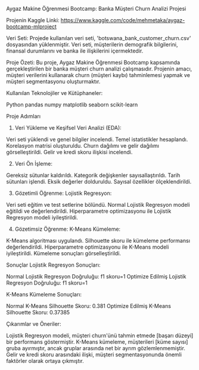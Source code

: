 Aygaz Makine Öğrenmesi Bootcamp: Banka Müşteri Churn Analizi Projesi

Projenin Kaggle Linki:
https://www.kaggle.com/code/mehmetaka/aygaz-bootcamp-mlproject


Veri Seti:
Projede kullanılan veri seti, 'botswana_bank_customer_churn.csv' dosyasından yüklenmiştir. Veri seti, müşterilerin demografik bilgilerini, finansal durumlarını ve banka ile ilişkilerini içermektedir.

Proje Özeti:
Bu proje, Aygaz Makine Öğrenmesi Bootcamp kapsamında gerçekleştirilen bir banka müşteri churn analizi çalışmasıdır. Projenin amacı, müşteri verilerini kullanarak churn (müşteri kaybı) tahminlemesi yapmak ve müşteri segmentasyonu oluşturmaktır.



Kullanılan Teknolojiler ve Kütüphaneler:

Python
pandas
numpy
matplotlib
seaborn
scikit-learn

Proje Adımları
1. Veri Yükleme ve Keşifsel Veri Analizi (EDA):

Veri seti yüklendi ve genel bilgiler incelendi.
Temel istatistikler hesaplandı.
Korelasyon matrisi oluşturuldu.
Churn dağılımı ve gelir dağılımı görselleştirildi.
Gelir ve kredi skoru ilişkisi incelendi.

2. Veri Ön İşleme:

Gereksiz sütunlar kaldırıldı.
Kategorik değişkenler sayısallaştırıldı.
Tarih sütunları işlendi.
Eksik değerler dolduruldu.
Sayısal özellikler ölçeklendirildi.

3. Gözetimli Öğrenme: Lojistik Regresyon:

Veri seti eğitim ve test setlerine bölündü.
Normal Lojistik Regresyon modeli eğitildi ve değerlendirildi.
Hiperparametre optimizasyonu ile Lojistik Regresyon modeli iyileştirildi.

4. Gözetimsiz Öğrenme: K-Means Kümeleme:

K-Means algoritması uygulandı.
Silhouette skoru ile kümeleme performansı değerlendirildi.
Hiperparametre optimizasyonu ile K-Means modeli iyileştirildi.
Kümeleme sonuçları görselleştirildi.

Sonuçlar
Lojistik Regresyon Sonuçları:

Normal Lojistik Regresyon Doğruluğu: f1 skoru=1
Optimize Edilmiş Lojistik Regresyon Doğruluğu: f1 skoru=1

K-Means Kümeleme Sonuçları:

Normal K-Means Silhouette Skoru: 0.381
Optimize Edilmiş K-Means Silhouette Skoru: 0.37385

Çıkarımlar ve Öneriler:

Lojistik Regresyon modeli, müşteri churn'ünü tahmin etmede [başarı düzeyi] bir performans göstermiştir.
K-Means kümeleme, müşterileri [küme sayısı] gruba ayırmıştır, ancak gruplar arasında net bir ayrım gözlemlenmemiştir.
Gelir ve kredi skoru arasındaki ilişki, müşteri segmentasyonunda önemli faktörler olarak ortaya çıkmıştır.
